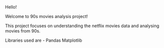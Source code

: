 Hello!

Welcome to 90s movies analysis project!

This project focuses on understanding the netflix movies data and analysing movies from 90s.

Libraries used are - 
  Pandas
  Matplotlib
